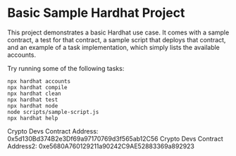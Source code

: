# Basic Sample Hardhat Project

This project demonstrates a basic Hardhat use case. It comes with a sample contract, a test for that contract, a sample script that deploys that contract, and an example of a task implementation, which simply lists the available accounts.

Try running some of the following tasks:

```shell
npx hardhat accounts
npx hardhat compile
npx hardhat clean
npx hardhat test
npx hardhat node
node scripts/sample-script.js
npx hardhat help
```
Crypto Devs Contract Address: 0x5d130Bd374B2e3Df69a97170769d3f565ab12C56
Crypto Devs Contract Address2: 0xe5680A760129211a90242C9AE52883369a892923